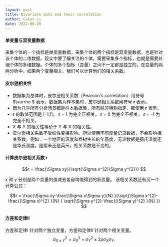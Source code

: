 ```yaml
---
layout: post
title: Bivariate data and their correlation
author: Cetus Li
date: 2022-06-28
---
```

#### 单变量与双变量数据
采集个体的一个指标是单变量数据，采集个体的两个指标是双变量数据，也是针对该个体的二维数据。现实中要了解关注的个体，需要采集多个指标，也就是需要处理个体的多维数据。个体的多个指标（变量）之间不一定都是独立的，在变量的两两分析中，如果两个变量相关，我们可以计算他们的相关系数。

#### 皮尔逊相关性
- 数据集为总体时，皮尔逊相关系数（Pearson's correlation）用符号  $\varrho $  表示，数据集为样本集时，皮尔逊相关系数用符号 **r** 表示。
- 因为几乎所有分析场景都是样本数据集，所有除非特别指定，都使用  **r**  表示。
-  **r** 的取值范围是 [-1,1]， **r** = 1 为完全正相关， **r** = 0 为完全不相关， **r** = -1 为完全不相关。
-  X 与 Y 的相关性等价于 Y 与 X 的相关性。
-  皮尔逊相关系数不受线性变换影响。所以使用不同度量记录数据，不会影响相关系数。例如：一个地区的温度和桦树生长的年高度，无论数据是摄氏温度还是华氏温度，是厘米还是英尺，相关系数是不变的。

#### 计算皮尔逊相关系数 **r**

$$r = \frac{\Sigma xy}{\sqrt{\Sigma x^{2}\Sigma y^{2}}} $$

x  和 y 分别是两个变量的值减去各自均值得到的新变量。
该相关系数还有另一个计算公式：

$$r = \frac{\Sigma xy-\frac{\Sigma x\Sigma y}{N} }{\sqrt{\Sigma x^{2}-\frac{(\Sigma x)^{2} }{N}  } \sqrt{\Sigma y^{2}-\frac{(\Sigma y)^{2} }{N}  }} $$

#### 方差和定律II
方差和定律I 针对两个独立变量，方差和定律II 针对两个相关变量。
$$\sigma ^{2} _{X\pm Y} =\sigma ^{2} _{X} + \sigma ^{2} _{Y}\pm 2\rho \sigma _{X}\sigma _{Y}.$$

